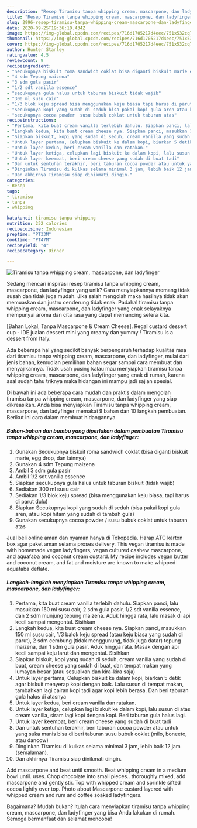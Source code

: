 ```yaml
---
description: "Resep Tiramisu tanpa whipping cream, mascarpone, dan ladyfinger, Lezat"
title: "Resep Tiramisu tanpa whipping cream, mascarpone, dan ladyfinger, Lezat"
slug: 2996-resep-tiramisu-tanpa-whipping-cream-mascarpone-dan-ladyfinger-lezat
date: 2020-09-25T19:36:10.434Z
image: https://img-global.cpcdn.com/recipes/716d1705217d4eec/751x532cq70/tiramisu-tanpa-whipping-cream-mascarpone-dan-ladyfinger-foto-resep-utama.jpg
thumbnail: https://img-global.cpcdn.com/recipes/716d1705217d4eec/751x532cq70/tiramisu-tanpa-whipping-cream-mascarpone-dan-ladyfinger-foto-resep-utama.jpg
cover: https://img-global.cpcdn.com/recipes/716d1705217d4eec/751x532cq70/tiramisu-tanpa-whipping-cream-mascarpone-dan-ladyfinger-foto-resep-utama.jpg
author: Hunter Stanley
ratingvalue: 4.5
reviewcount: 9
recipeingredient:
- "Secukupnya biskuit roma sandwich coklat bisa diganti biskuit marie egg drop dan lainnya"
- "4 sdm Tepung maizena"
- "3 sdm gula pasir"
- "1/2 sdt vanilla essence"
- "secukupnya gula halus untuk taburan biskuit tidak wajib"
- "300 ml susu cair"
- "1/3 blok keju spread bisa menggunakan keju biasa tapi harus di parut dulu"
- "Secukupnya kopi yang sudah di seduh bisa pakai kopi gula aren atau kopi hitam yang sudah di tambah gula"
- "secukupnya cocoa powder  susu bubuk coklat untuk taburan atas"
recipeinstructions:
- "Pertama, kita buat cream vanilla terlebih dahulu. Siapkan panci, lalu masukkan 150 ml susu cair, 2 sdm gula pasir, 1/2 sdt vanilla essence, dan 2 sdm munjung tepung maizena. Aduk hingga rata, lalu masak di api kecil sampai mengental. Sisihkan"
- "Langkah kedua, kita buat cream cheese nya. Siapkan panci, masukkan 150 ml susu cair, 1/3 balok keju spread (atau keju biasa yang sudah di parut), 2 sdm cembung (tidak menggunung, tidak juga datar) tepung maizena, dan 1 sdm gula pasir. Aduk hingga rata. Masak dengan api kecil sampai keju larut dan mengental. Sisihkan"
- "Siapkan biskuit, kopi yang sudah di seduh, cream vanilla yang sudah di buat, cream cheese yang sudah di buat, dan tempat makan yang lumayan besar (atau sesuaikan dan kira-kira saja)"
- "Untuk layer pertama, Celupkan biskuit ke dalam kopi, biarkan 5 detik agar biskuit menyerap kopi dengan baik. Lalu susun di tempat makan, tambahkan lagi cairan kopi tadi agar kopi lebih berasa. Dan beri taburan gula halus di atasnya"
- "Untuk layer kedua, beri cream vanilla dan ratakan."
- "Untuk layer ketiga, celupkan lagi biskuit ke dalam kopi, lalu susun di atas cream vanilla, siram lagi kopi dengan kopi. Beri taburan gula halus lagi."
- "Untuk layer keempat, beri cream cheese yang sudah di buat tadi"
- "Dan untuk sentuhan terakhir, beri taburan cocoa powder atau untuk yang suka manis bisa di beri taburan susu bubuk coklat (milo, boneeto, atau dancow)"
- "Dinginkan Tiramisu di kulkas selama minimal 3 jam, lebih baik 12 jam (semalaman)."
- "Dan akhirnya Tiramisu siap dinikmati dingin."
categories:
- Resep
tags:
- tiramisu
- tanpa
- whipping

katakunci: tiramisu tanpa whipping 
nutrition: 252 calories
recipecuisine: Indonesian
preptime: "PT33M"
cooktime: "PT47M"
recipeyield: "4"
recipecategory: Dinner

---
```



![Tiramisu tanpa whipping cream, mascarpone, dan ladyfinger](https://img-global.cpcdn.com/recipes/716d1705217d4eec/751x532cq70/tiramisu-tanpa-whipping-cream-mascarpone-dan-ladyfinger-foto-resep-utama.jpg)

Sedang mencari inspirasi resep tiramisu tanpa whipping cream, mascarpone, dan ladyfinger yang unik? Cara menyiapkannya memang tidak susah dan tidak juga mudah. Jika salah mengolah maka hasilnya tidak akan memuaskan dan justru cenderung tidak enak. Padahal tiramisu tanpa whipping cream, mascarpone, dan ladyfinger yang enak selayaknya mempunyai aroma dan cita rasa yang dapat memancing selera kita.

[Bahan Lokal, Tanpa Mascarpone &amp; Cream Cheese]. Regal custard dessert cup - IDE jualan dessert mini yang creamy dan yummy ! Tiramisu is a dessert from Italy.

Ada beberapa hal yang sedikit banyak berpengaruh terhadap kualitas rasa dari tiramisu tanpa whipping cream, mascarpone, dan ladyfinger, mulai dari jenis bahan, kemudian pemilihan bahan segar sampai cara membuat dan menyajikannya. Tidak usah pusing kalau mau menyiapkan tiramisu tanpa whipping cream, mascarpone, dan ladyfinger yang enak di rumah, karena asal sudah tahu triknya maka hidangan ini mampu jadi sajian spesial.


Di bawah ini ada beberapa cara mudah dan praktis dalam mengolah tiramisu tanpa whipping cream, mascarpone, dan ladyfinger yang siap dikreasikan. Anda bisa menyiapkan Tiramisu tanpa whipping cream, mascarpone, dan ladyfinger memakai 9 bahan dan 10 langkah pembuatan. Berikut ini cara dalam membuat hidangannya.

<!--inarticleads1-->

##### Bahan-bahan dan bumbu yang diperlukan dalam pembuatan Tiramisu tanpa whipping cream, mascarpone, dan ladyfinger:

1. Gunakan Secukupnya biskuit roma sandwich coklat (bisa diganti biskuit marie, egg drop, dan lainnya)
1. Gunakan 4 sdm Tepung maizena
1. Ambil 3 sdm gula pasir
1. Ambil 1/2 sdt vanilla essence
1. Siapkan secukupnya gula halus untuk taburan biskuit (tidak wajib)
1. Sediakan 300 ml susu cair
1. Sediakan 1/3 blok keju spread (bisa menggunakan keju biasa, tapi harus di parut dulu)
1. Siapkan Secukupnya kopi yang sudah di seduh (bisa pakai kopi gula aren, atau kopi hitam yang sudah di tambah gula)
1. Gunakan secukupnya cocoa powder / susu bubuk coklat untuk taburan atas


Jual beli online aman dan nyaman hanya di Tokopedia. Harap ATC karton box agar paket aman selama proses delivery. This vegan tiramisu is made with homemade vegan ladyfingers, vegan cultured cashew mascarpone, and aquafaba and coconut cream custard. My recipe includes vegan butter and coconut cream, and fat and moisture are known to make whipped aquafaba deflate. 

<!--inarticleads2-->

##### Langkah-langkah menyiapkan Tiramisu tanpa whipping cream, mascarpone, dan ladyfinger:

1. Pertama, kita buat cream vanilla terlebih dahulu. Siapkan panci, lalu masukkan 150 ml susu cair, 2 sdm gula pasir, 1/2 sdt vanilla essence, dan 2 sdm munjung tepung maizena. Aduk hingga rata, lalu masak di api kecil sampai mengental. Sisihkan
1. Langkah kedua, kita buat cream cheese nya. Siapkan panci, masukkan 150 ml susu cair, 1/3 balok keju spread (atau keju biasa yang sudah di parut), 2 sdm cembung (tidak menggunung, tidak juga datar) tepung maizena, dan 1 sdm gula pasir. Aduk hingga rata. Masak dengan api kecil sampai keju larut dan mengental. Sisihkan
1. Siapkan biskuit, kopi yang sudah di seduh, cream vanilla yang sudah di buat, cream cheese yang sudah di buat, dan tempat makan yang lumayan besar (atau sesuaikan dan kira-kira saja)
1. Untuk layer pertama, Celupkan biskuit ke dalam kopi, biarkan 5 detik agar biskuit menyerap kopi dengan baik. Lalu susun di tempat makan, tambahkan lagi cairan kopi tadi agar kopi lebih berasa. Dan beri taburan gula halus di atasnya
1. Untuk layer kedua, beri cream vanilla dan ratakan.
1. Untuk layer ketiga, celupkan lagi biskuit ke dalam kopi, lalu susun di atas cream vanilla, siram lagi kopi dengan kopi. Beri taburan gula halus lagi.
1. Untuk layer keempat, beri cream cheese yang sudah di buat tadi
1. Dan untuk sentuhan terakhir, beri taburan cocoa powder atau untuk yang suka manis bisa di beri taburan susu bubuk coklat (milo, boneeto, atau dancow)
1. Dinginkan Tiramisu di kulkas selama minimal 3 jam, lebih baik 12 jam (semalaman).
1. Dan akhirnya Tiramisu siap dinikmati dingin.


Add mascarpone and beat until smooth. Beat whipping cream in a medium bowl until. uses. Chop chocolate into small pieces.. thoroughly mixed, add mascarpone and gently stir. Top with whipped cream and sprinkle sifted cocoa lightly over top. Photo about Mascarpone custard layered with whipped cream and rum and coffee soaked ladyfingers. 

Bagaimana? Mudah bukan? Itulah cara menyiapkan tiramisu tanpa whipping cream, mascarpone, dan ladyfinger yang bisa Anda lakukan di rumah. Semoga bermanfaat dan selamat mencoba!
